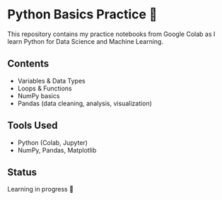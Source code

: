 # Python Basics Practice 🐍
This repository contains my practice notebooks from Google Colab as I learn Python for Data Science and Machine Learning.

## Contents
- Variables & Data Types
- Loops & Functions
- NumPy basics
- Pandas (data cleaning, analysis, visualization)

## Tools Used
- Python (Colab, Jupyter)
- NumPy, Pandas, Matplotlib

## Status
Learning in progress 🚀

